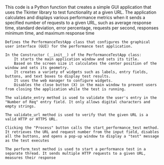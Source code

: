 This code is a Python function that creates a simple GUI application that uses the Tkinter library to test functionality at a given URL. The application calculates and displays various performance metrics when it sends a specified number of requests to a given URL, such as average response time, standard deviation, error percentage, requests per second, responses minimum time, and maximum response time

    Defines the PerformanceTestApp class that configures the graphical user interface (GUI) for the performance test application.

    In the Constructor (__init__) of the PerformanceTestApp class:
        It starts the main application window and sets its title.
        Based on the screen size it calculates the center position of the window and sets its geometry.
        It creates a variety of widgets such as labels, entry fields, buttons, and text boxes to display test results.
        It uses the web manager to configure widgets.
        Disables the close button (X) in the main window to prevent users from closing the application while the test is running.

    The validate_entry method is used to validate the user's entry in the "Number of Req" entry field. It only allows digital characters and empty strings.

    The validate_url method is used to verify that the given URL is a valid HTTP or HTTPS URL.

    Clicking the "Process" button calls the start_performance_test method. It retrieves the URL and request number from the input field, disables all the buttons, and opens a pop-up window to display a "test" message as the test executes

    The perform_test method is used to start a performance test in a separate thread. It sends multiple HTTP requests to a given URL, measures their response
